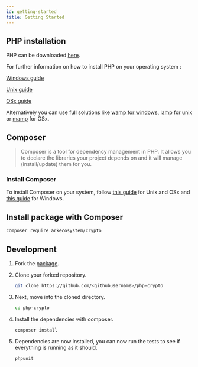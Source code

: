 ```yaml
---
id: getting-started
title: Getting Started
---
```


## PHP installation

PHP can be downloaded [here](https://www.php.net/downloads.php).

For further information on how to install PHP on your operating system :

[Windows guide](https://www.php.net/manual/en/install.windows.php)

[Unix guide](https://www.php.net/manual/en/install.unix.php)

[OSx guide](https://www.php.net/manual/en/install.macosx.php)

Alternatively you can use full solutions like [wamp for windows](http://www.wampserver.com/), [lamp](https://doc.ubuntu-fr.org/lamp) for unix or [mamp](https://www.mamp.info/en/) for OSx.

## Composer

> Composer is a tool for dependency management in PHP. It allows you to declare the libraries your project depends on and it will manage (install/update) them for you.

### Install Composer

To install Composer on your system, follow [this guide](https://getcomposer.org/doc/00-intro.md#installation-linux-unix-macos) for Unix and OSx and [this guide](https://getcomposer.org/doc/00-intro.md#installation-windows) for Windows.

## Install package with Composer

```bash
composer require arkecosystem/crypto
```

## Development

1. Fork the [package](https://github.com/ARKEcosystem/php-crypto).

2. Clone your forked repository.

   ```bash
   git clone https://github.com/<githubusername>/php-crypto
   ```

3. Next, move into the cloned directory.

   ```bash
   cd php-crypto
   ```

4. Install the dependencies with composer.

   ```bash
   composer install
   ```

5. Dependencies are now installed, you can now run the tests to see if everything is running as it should.

   ```bash
   phpunit
   ```
